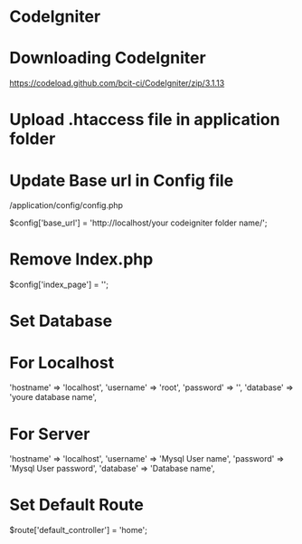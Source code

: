 # CodeIgniter

# Downloading CodeIgniter
https://codeload.github.com/bcit-ci/CodeIgniter/zip/3.1.13

# Upload .htaccess file in application folder

# Update Base url in Config file
/application/config/config.php

$config['base_url'] = 'http://localhost/your codeigniter folder name/';

# Remove Index.php
$config['index_page'] = '';

# Set Database

For Localhost
==========================
'hostname' => 'localhost',
'username' => 'root',
'password' => '',
'database' => 'youre database name',

For Server
============================
'hostname' => 'localhost',
'username' => 'Mysql User name',
'password' => 'Mysql User password',
'database' => 'Database name',

# Set Default Route 

<!-- $route['default_controller'] = 'welcome'; // Change this to your default controller -->
$route['default_controller'] = 'home';
